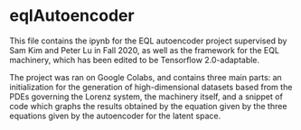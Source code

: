 # eqlAutoencoder

This file contains the ipynb for the EQL autoencoder project supervised by Sam Kim and Peter Lu in Fall 2020, as well as the framework for the EQL machinery, which has been edited to be Tensorflow 2.0-adaptable. 

The project was ran on Google Colabs, and contains three main parts: an initialization for the generation of high-dimensional datasets based from the PDEs governing the Lorenz system, the machinery itself, and a snippet of code which graphs the results obtained by the equation given by the three equations given by the autoencoder for the latent space.
